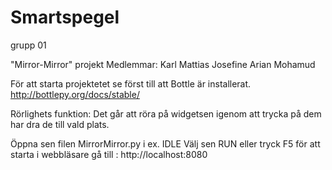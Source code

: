 # Smartspegel
grupp 01

"Mirror-Mirror" projekt
Medlemmar: 
Karl 
Mattias
Josefine
Arian 
Mohamud

För att starta projektetet se först till att Bottle är installerat.
http://bottlepy.org/docs/stable/

Rörlighets funktion:
Det går att röra på widgetsen igenom att trycka på dem har dra de till vald plats.

Öppna sen filen MirrorMirror.py i ex. IDLE
Välj sen RUN eller tryck F5 för att starta
i webbläsare gå till : http://localhost:8080
 
